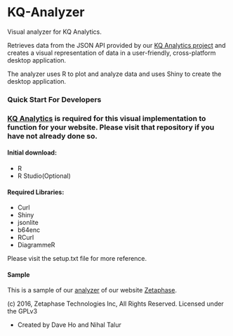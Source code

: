 # KQ-Analyzer
Visual analyzer for KQ Analytics.

Retrieves data from the JSON API provided by our [KQ Analytics project](https://github.com/ZetaPhase/KQAnalytics) and creates a visual representation of data in a user-friendly, cross-platform desktop application.

The analyzer uses R to plot and analyze data and uses Shiny to create the desktop application.

### Quick Start For Developers

### [KQ Analytics](https://github.com/ZetaPhase/KQAnalytics) is required for this visual implementation to function for your website. Please visit that repository if you have not already done so.

#### Initial download: 
- R
- R Studio(Optional)

#### Required Libraries:
- Curl
- Shiny
- jsonlite
- b64enc
- RCurl
- DiagrammeR

Please visit the setup.txt file for more reference.

#### Sample
This is a sample of our [analyzer](https://xeliot.shinyapps.io/KQ-Analyzer/) of our website [Zetaphase](https://zetaphase.io).

(c) 2016, Zetaphase Technologies Inc, All Rights Reserved.
Licensed under the GPLv3


- Created by Dave Ho and Nihal Talur
